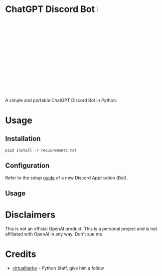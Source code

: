 # ChatGPT Discord Bot <img src="https://github.com/acheong08/ChatGPT/blob/main/logo.png?raw=true" width="7%"></img>

A simple and portable ChatGPT Discord Bot in Python.


# Usage

## Installation

`pip3 install -r requirements.txt`

## Configuration

Refer to the setup [guide](https://www.youtube.com/watch?v=hoDLj0IzZMU) of a new Discord Application (Bot).

## Usage


# Disclaimers

This is not an official OpenAI product. This is a personal project and is not affiliated with OpenAI in any way. Don't sue me

# Credits

- [virtualharby](https://www.youtube.com/@Indently) - Python Staff, give him a follow

